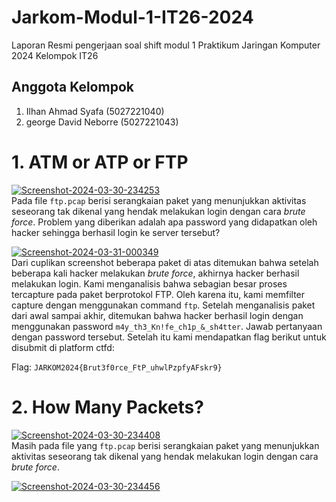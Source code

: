 # Jarkom-Modul-1-IT26-2024
Laporan Resmi pengerjaan soal shift modul 1 Praktikum Jaringan Komputer 2024 Kelompok IT26

## Anggota Kelompok
1. Ilhan Ahmad Syafa (5027221040)
2. george David Neborre (5027221043)

# 1. ATM or ATP or FTP
<a href="https://ibb.co/5WktcNC"><img src="https://i.ibb.co/WW0qKb7/Screenshot-2024-03-30-234253.png" alt="Screenshot-2024-03-30-234253" border="0"></a> \
Pada file `ftp.pcap` berisi serangkaian paket yang menunjukkan aktivitas seseorang tak dikenal yang hendak melakukan login dengan cara _brute force_. Problem yang diberikan adalah apa password yang didapatkan oleh hacker sehingga berhasil login ke server tersebut?

<a href="https://ibb.co/0tmBHdd"><img src="https://i.ibb.co/FVmsRjj/Screenshot-2024-03-31-000349.png" alt="Screenshot-2024-03-31-000349" border="0"></a> \
Dari cuplikan screenshot beberapa paket di atas ditemukan bahwa setelah beberapa kali hacker melakukan _brute force_, akhirnya hacker berhasil melakukan login. Kami menganalisis bahwa sebagian besar proses tercapture pada paket berprotokol FTP. Oleh karena itu, kami memfilter capture dengan menggunakan command `ftp`. Setelah menganalisis paket dari awal sampai akhir, ditemukan bahwa hacker berhasil login dengan menggunakan password `m4y_th3_Kn!fe_ch1p_&_sh4tter`. Jawab pertanyaan dengan password tersebut. Setelah itu kami mendapatkan flag berikut untuk disubmit di platform ctfd:

Flag: `JARKOM2024{Brut3f0rce_FtP_uhwlPzpfyAFskr9}`

# 2. How Many Packets?
<a href="https://ibb.co/19KwWqt"><img src="https://i.ibb.co/rZM1r6R/Screenshot-2024-03-30-234408.png" alt="Screenshot-2024-03-30-234408" border="0"></a> \
Masih pada file yang `ftp.pcap` berisi serangkaian paket yang menunjukkan aktivitas seseorang tak dikenal yang hendak melakukan login dengan cara _brute force_.

<a href="https://ibb.co/hCkvDFJ"><img src="https://i.ibb.co/b7xnz5M/Screenshot-2024-03-30-234456.png" alt="Screenshot-2024-03-30-234456" border="0"></a>
